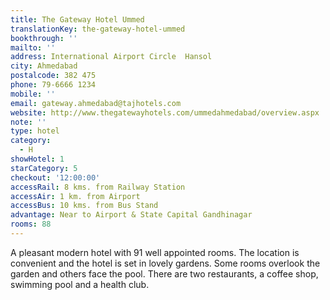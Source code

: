 ```yaml
---
title: The Gateway Hotel Ummed
translationKey: the-gateway-hotel-ummed
bookthrough: ''
mailto: ''
address: International Airport Circle  Hansol
city: Ahmedabad
postalcode: 382 475
phone: 79-6666 1234
mobile: ''
email: gateway.ahmedabad@tajhotels.com
website: http://www.thegatewayhotels.com/ummedahmedabad/overview.aspx
note: ''
type: hotel
category:
  - H
showHotel: 1
starCategory: 5
checkout: '12:00:00'
accessRail: 8 kms. from Railway Station
accessAir: 1 km. from Airport
accessBus: 10 kms. from Bus Stand
advantage: Near to Airport & State Capital Gandhinagar
rooms: 88
---
```

A pleasant modern hotel with 91 well appointed rooms. The location is convenient and the hotel is set in lovely gardens. Some rooms overlook the garden and others face the pool. There are two restaurants, a coffee shop, swimming pool and a health club.